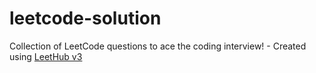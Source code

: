 # leetcode-solution
Collection of LeetCode questions to ace the coding interview! - Created using [LeetHub v3](https://github.com/raphaelheinz/LeetHub-3.0)
